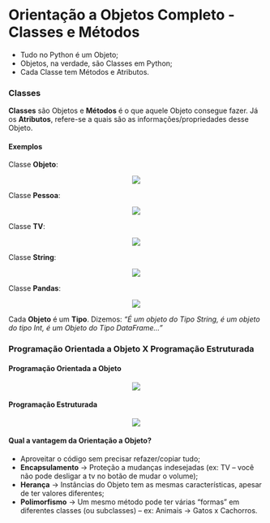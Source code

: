 <!-- @import "style.html" -->

# Orientação a Objetos Completo - Classes e Métodos

* Tudo no Python é um Objeto;
* Objetos, na verdade, são Classes em Python;
* Cada Classe tem Métodos e Atributos.

### Classes

__Classes__ são Objetos e __Métodos__ é o que aquele Objeto consegue fazer. Já os __Atributos__, refere-se a quais são as informações/propriedades desse Objeto.

#### Exemplos

Classe __Objeto__:

<p align="center">
    <img src="imgs/classe_classes.svg">
</p>

Classe __Pessoa__:

<p align="center">
    <img src="imgs/classe_pessoa.svg">
</p>

Classe __TV__:

<p align="center">
    <img src="imgs/classe_tv.svg">
</p>

Classe __String__:

<p align="center">
    <img src="imgs/classe_string.svg">
</p>

Classe __Pandas__:

<p align="center">
    <img src="imgs/classe_pandas.svg">
</p>

Cada __Objeto__ é um __Tipo__. Dizemos: *_“É um objeto do Tipo String, é um objeto do tipo Int, é um Objeto do Tipo DataFrame...”_*

### Programação Orientada a Objeto X Programação Estruturada

#### Programação Orientada a Objeto

<p align="center">
    <img src="imgs/poo.png">
</p>

#### Programação Estruturada

<p align="center">
    <img src="imgs/estruturada.png">
</p>

#### Qual a vantagem da Orientação a Objeto?

  * Aproveitar o código sem precisar refazer/copiar tudo;
  * __Encapsulamento__ -> Proteção a mudanças indesejadas (ex: TV – você não pode desligar a tv no botão de mudar o volume);
  * __Herança__ -> Instâncias do Objeto tem as mesmas características, apesar de ter valores diferentes;
  * __Polimorfismo__ -> Um mesmo método pode ter várias “formas” em diferentes classes (ou subclasses) – ex: Animais -> Gatos x Cachorros.

<!--
